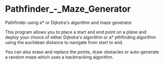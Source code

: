 # Pathfinder_-_Maze_Generator
Pathfinder using a* or Dijkstra's algorithm and maze generator


This program allows you to place a start and end point on a plane and deploy your choice of either Dijkstra's algorithm or a* pthfinding algorithm using the euclidean distance to navigate from start to end.


You can also erase and replace the points, draw obstacles or auto-generate a random maze which uses a backtracking algorithm.
